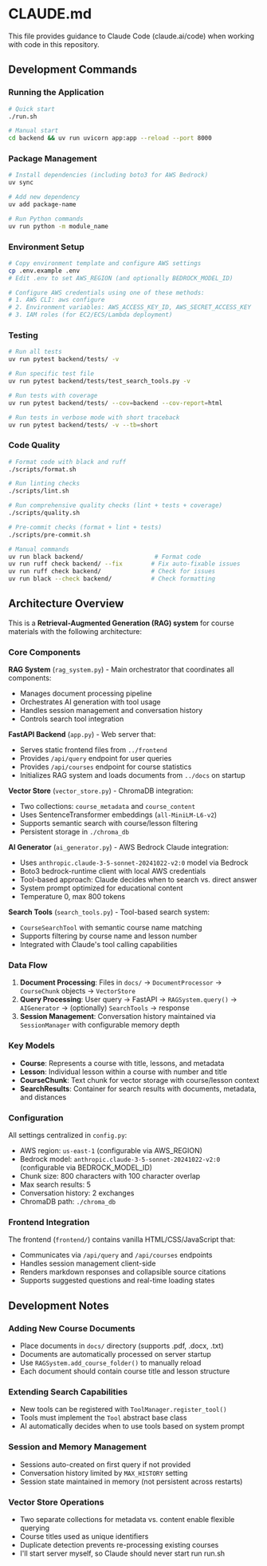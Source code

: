 # CLAUDE.md

This file provides guidance to Claude Code (claude.ai/code) when working with code in this repository.

## Development Commands

### Running the Application
```bash
# Quick start
./run.sh

# Manual start
cd backend && uv run uvicorn app:app --reload --port 8000
```

### Package Management
```bash
# Install dependencies (including boto3 for AWS Bedrock)
uv sync

# Add new dependency
uv add package-name

# Run Python commands
uv run python -m module_name
```

### Environment Setup
```bash
# Copy environment template and configure AWS settings
cp .env.example .env
# Edit .env to set AWS_REGION (and optionally BEDROCK_MODEL_ID)

# Configure AWS credentials using one of these methods:
# 1. AWS CLI: aws configure
# 2. Environment variables: AWS_ACCESS_KEY_ID, AWS_SECRET_ACCESS_KEY
# 3. IAM roles (for EC2/ECS/Lambda deployment)
```

### Testing
```bash
# Run all tests
uv run pytest backend/tests/ -v

# Run specific test file
uv run pytest backend/tests/test_search_tools.py -v

# Run tests with coverage
uv run pytest backend/tests/ --cov=backend --cov-report=html

# Run tests in verbose mode with short traceback
uv run pytest backend/tests/ -v --tb=short
```

### Code Quality

```bash
# Format code with black and ruff
./scripts/format.sh

# Run linting checks
./scripts/lint.sh

# Run comprehensive quality checks (lint + tests + coverage)
./scripts/quality.sh

# Pre-commit checks (format + lint + tests)
./scripts/pre-commit.sh

# Manual commands
uv run black backend/                    # Format code
uv run ruff check backend/ --fix        # Fix auto-fixable issues
uv run ruff check backend/              # Check for issues
uv run black --check backend/           # Check formatting
```

## Architecture Overview

This is a **Retrieval-Augmented Generation (RAG) system** for course materials with the following architecture:

### Core Components

**RAG System** (`rag_system.py`) - Main orchestrator that coordinates all components:
- Manages document processing pipeline
- Orchestrates AI generation with tool usage
- Handles session management and conversation history
- Controls search tool integration

**FastAPI Backend** (`app.py`) - Web server that:
- Serves static frontend files from `../frontend`
- Provides `/api/query` endpoint for user queries
- Provides `/api/courses` endpoint for course statistics
- Initializes RAG system and loads documents from `../docs` on startup

**Vector Store** (`vector_store.py`) - ChromaDB integration:
- Two collections: `course_metadata` and `course_content`
- Uses SentenceTransformer embeddings (`all-MiniLM-L6-v2`)
- Supports semantic search with course/lesson filtering
- Persistent storage in `./chroma_db`

**AI Generator** (`ai_generator.py`) - AWS Bedrock Claude integration:
- Uses `anthropic.claude-3-5-sonnet-20241022-v2:0` model via Bedrock
- Boto3 bedrock-runtime client with local AWS credentials
- Tool-based approach: Claude decides when to search vs. direct answer
- System prompt optimized for educational content
- Temperature 0, max 800 tokens

**Search Tools** (`search_tools.py`) - Tool-based search system:
- `CourseSearchTool` with semantic course name matching
- Supports filtering by course name and lesson number
- Integrated with Claude's tool calling capabilities

### Data Flow

1. **Document Processing**: Files in `docs/` → `DocumentProcessor` → `CourseChunk` objects → `VectorStore`
2. **Query Processing**: User query → FastAPI → `RAGSystem.query()` → `AIGenerator` → (optionally) `SearchTools` → response
3. **Session Management**: Conversation history maintained via `SessionManager` with configurable memory depth

### Key Models

- **Course**: Represents a course with title, lessons, and metadata
- **Lesson**: Individual lesson within a course with number and title
- **CourseChunk**: Text chunk for vector storage with course/lesson context
- **SearchResults**: Container for search results with documents, metadata, and distances

### Configuration

All settings centralized in `config.py`:
- AWS region: `us-east-1` (configurable via AWS_REGION)
- Bedrock model: `anthropic.claude-3-5-sonnet-20241022-v2:0` (configurable via BEDROCK_MODEL_ID)
- Chunk size: 800 characters with 100 character overlap
- Max search results: 5
- Conversation history: 2 exchanges
- ChromaDB path: `./chroma_db`

### Frontend Integration

The frontend (`frontend/`) contains vanilla HTML/CSS/JavaScript that:
- Communicates via `/api/query` and `/api/courses` endpoints
- Handles session management client-side
- Renders markdown responses and collapsible source citations
- Supports suggested questions and real-time loading states

## Development Notes

### Adding New Course Documents
- Place documents in `docs/` directory (supports .pdf, .docx, .txt)
- Documents are automatically processed on server startup
- Use `RAGSystem.add_course_folder()` to manually reload
- Each document should contain course title and lesson structure

### Extending Search Capabilities
- New tools can be registered with `ToolManager.register_tool()`
- Tools must implement the `Tool` abstract base class
- AI automatically decides when to use tools based on system prompt

### Session and Memory Management
- Sessions auto-created on first query if not provided
- Conversation history limited by `MAX_HISTORY` setting
- Session state maintained in memory (not persistent across restarts)

### Vector Store Operations
- Two separate collections for metadata vs. content enable flexible querying
- Course titles used as unique identifiers
- Duplicate detection prevents re-processing existing courses
- I'll start server myself, so Claude should never start run run.sh